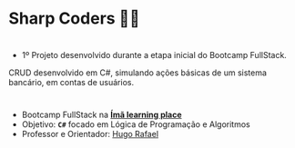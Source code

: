 ﻿# **Sharp Coders** 🧲🚀

#

- 1º Projeto desenvolvido durante a etapa inicial do Bootcamp FullStack.

CRUD desenvolvido em C#, simulando ações básicas de um sistema bancário, em contas de usuários.

#

- Bootcamp FullStack na [**Ímã learning place**](https://imalearningplace.com)
- Objetivo: **`C#`** focado em Lógica de Programação e Algoritmos
- Professor e Orientador: [Hugo Rafael](https://github.com/hgrafa)

